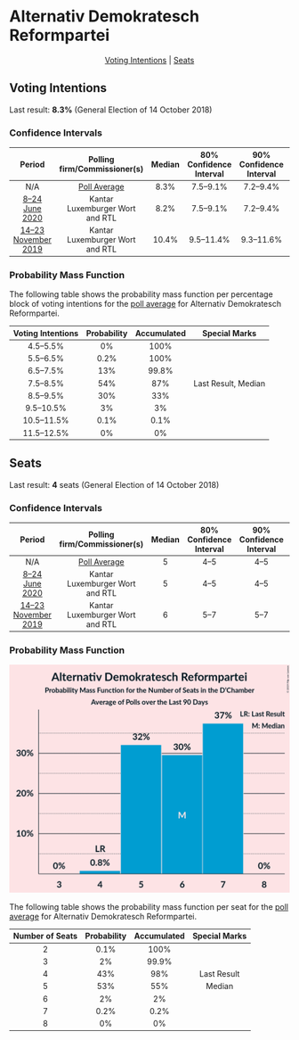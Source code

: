 # Alternativ Demokratesch Reformpartei

<p align="center"><a href="#voting-intentions">Voting Intentions</a> | <a href="#seats">Seats</a></p>

## Voting Intentions

Last result: **8.3%** (General Election of 14 October 2018)

### Confidence Intervals

| Period     | Polling firm/Commissioner(s) | Median | 80% Confidence Interval | 90% Confidence Interval | 95% Confidence Interval | 99% Confidence Interval |
|:----------:|:----------------:|:-----------:|:-----------------------:|:-----------------------:|:-----------------------:|:-----------------------:|
| N/A | [Poll Average](average.html) | 8.3% | 7.5–9.1% | 7.2–9.4% | 7.0–9.6% | 6.7–10.0% |
| [8–24 June 2020](2020-06-24-Kantar.html) | Kantar <br> Luxemburger Wort and RTL | 8.2% | 7.5–9.1% | 7.2–9.4% | 7.0–9.6% | 6.7–10.0% |
| [14–23 November 2019](2019-11-23-Kantar.html) | Kantar <br> Luxemburger Wort and RTL | 10.4% | 9.5–11.4% | 9.3–11.6% | 9.1–11.9% | 8.7–12.3% |

### Probability Mass Function

The following table shows the probability mass function per percentage block of voting intentions for the [poll average](average.html) for Alternativ Demokratesch Reformpartei.

| Voting Intentions | Probability | Accumulated | Special Marks |
|:-----------------:|:-----------:|:-----------:|:-------------:|
| 4.5–5.5% | 0% | 100% |  |
| 5.5–6.5% | 0.2% | 100% |  |
| 6.5–7.5% | 13% | 99.8% |  |
| 7.5–8.5% | 54% | 87% | Last Result, Median |
| 8.5–9.5% | 30% | 33% |  |
| 9.5–10.5% | 3% | 3% |  |
| 10.5–11.5% | 0.1% | 0.1% |  |
| 11.5–12.5% | 0% | 0% |  |


## Seats

Last result: **4** seats (General Election of 14 October 2018)

### Confidence Intervals

| Period     | Polling firm/Commissioner(s) | Median | 80% Confidence Interval | 90% Confidence Interval | 95% Confidence Interval | 99% Confidence Interval |
|:----------:|:----------------:|:------:|:-----------------------:|:-----------------------:|:-----------------------:|:-----------------------:|
| N/A | [Poll Average](average.html) | 5 | 4–5 | 4–5 | 4–5 | 3–6 |
| [8–24 June 2020](2020-06-24-Kantar.html) | Kantar <br> Luxemburger Wort and RTL | 5 | 4–5 | 4–5 | 4–5 | 3–6 |
| [14–23 November 2019](2019-11-23-Kantar.html) | Kantar <br> Luxemburger Wort and RTL | 6 | 5–7 | 5–7 | 5–7 | 4–7 |

### Probability Mass Function

![Graph with seats probability mass function not yet produced](average-seats-pmf-alternativdemokrateschreformpartei.png "Seats Probability Mass Function")

The following table shows the probability mass function per seat for the [poll average](average.html) for Alternativ Demokratesch Reformpartei.

| Number of Seats | Probability | Accumulated | Special Marks |
|:---------------:|:-----------:|:-----------:|:-------------:|
| 2 | 0.1% | 100% |  |
| 3 | 2% | 99.9% |  |
| 4 | 43% | 98% | Last Result |
| 5 | 53% | 55% | Median |
| 6 | 2% | 2% |  |
| 7 | 0.2% | 0.2% |  |
| 8 | 0% | 0% |  |


